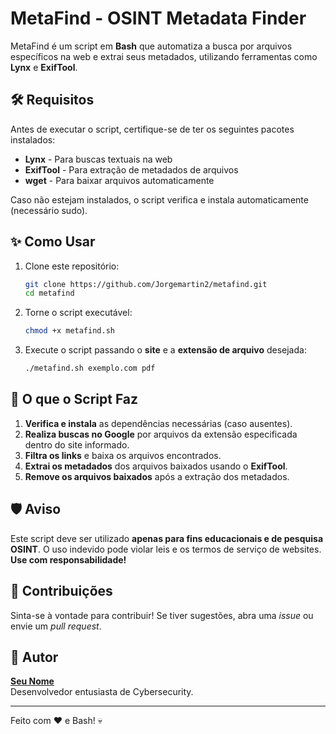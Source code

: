 # MetaFind - OSINT Metadata Finder

MetaFind é um script em **Bash** que automatiza a busca por arquivos específicos na web e extrai seus metadados, utilizando ferramentas como **Lynx** e **ExifTool**.

## 🛠️ Requisitos
Antes de executar o script, certifique-se de ter os seguintes pacotes instalados:

- **Lynx** - Para buscas textuais na web
- **ExifTool** - Para extração de metadados de arquivos
- **wget** - Para baixar arquivos automaticamente

Caso não estejam instalados, o script verifica e instala automaticamente (necessário sudo).

## ✨ Como Usar

1. Clone este repositório:
   ```bash
   git clone https://github.com/Jorgemartin2/metafind.git
   cd metafind
   ```
2. Torne o script executável:
   ```bash
   chmod +x metafind.sh
   ```
3. Execute o script passando o **site** e a **extensão de arquivo** desejada:
   ```bash
   ./metafind.sh exemplo.com pdf
   ```

## 🔄 O que o Script Faz
1. **Verifica e instala** as dependências necessárias (caso ausentes).
2. **Realiza buscas no Google** por arquivos da extensão especificada dentro do site informado.
3. **Filtra os links** e baixa os arquivos encontrados.
4. **Extrai os metadados** dos arquivos baixados usando o **ExifTool**.
5. **Remove os arquivos baixados** após a extração dos metadados.

## 🛡️ Aviso
Este script deve ser utilizado **apenas para fins educacionais e de pesquisa OSINT**. O uso indevido pode violar leis e os termos de serviço de websites. **Use com responsabilidade!**

## 🔗 Contribuições
Sinta-se à vontade para contribuir! Se tiver sugestões, abra uma *issue* ou envie um *pull request*.

## 🌟 Autor
**[Seu Nome](https://github.com/Jorgemartin2)**  
Desenvolvedor entusiasta de Cybersecurity.

---
Feito com ❤️ e Bash! 💀
